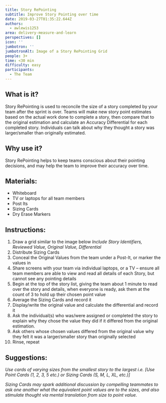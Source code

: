 ```yaml
---
title: Story RePointing
subtitle: Improve Story Pointing over time
date: 2019-03-27T01:35:22.644Z
authors:
  - awlewis1253
area: delivery-measure-and-learn
perspectives: []
icon: ''
jumbotron: ''
jumbotronAlt: Image of a Story RePointing Grid
people: 3+
time: <30 min
difficulty: easy
participants:
  - The Team
---
```

## What is it?

Story RePointing is used to reconcile the size of a story completed by your team after the sprint is over. Teams will make new story point estimates based on the actual work done to complete a story, then compare that to the original estimation and calculate an Accuracy Differential for each completed story. Individuals can talk about why they thought a story was larger/smaller than originally estimated. 

## Why use it?

Story RePointing helps to keep teams conscious about their pointing decisions, and may help the team to improve their accuracy over time. 

## Materials:

* Whiteboard
* TV or laptops for all team members
* Post Its
* Sizing Cards
* Dry Erase Markers

## Instructions:

1. Draw a grid similar to the image below
     _Include Story Identifiers, Reviewed Value, Original Value, Differential_
2. Distribute Sizing Cards
3. Conceal the Original Values from the team under a Post-It, or marker the values in
4. Share screens with your team via individual laptops, or a TV – ensure all team members are able to view and read all details of each Story, but cannot see any pointing details
5. Begin at the top of the story list, giving the team about 1 minute to read over the story and details, when everyone is ready, ask them at the count of 3 to hold up their chosen point value
6. Average the Sizing Cards and record it
7. Display/write the original value and calculate the differential and record it
8. Ask the individual(s) who was/were assigned or completed the story to explain why they chose the value they did if it differed from the original estimation.
9. Ask others whose chosen values differed from the original value why they felt it was a larger/smaller story than originally selected
10. Rinse, repeat

## Suggestions:

_Use cards of varying sizes from the smallest story to the largest i.e. \[Use Point Cards (1, 2, 3, 5 etc.) or Sizing Cards (S, M, L, XL, etc.)]_

_Sizing Cards may spark additional discussion by compelling teammates to ask one another what the equivalent point values are to the sizes, and also stimulate thought via mental translation from size to point value._
